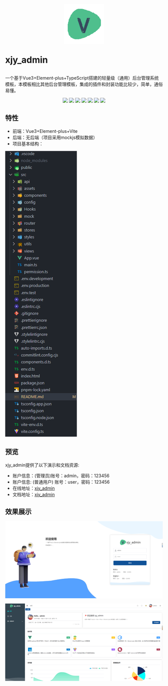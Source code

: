  <div align="center">
  <img src="/src/assets/logo.jpg" />
 </div>

 <h1 align="center" style="margin: 30px 0 30px;display: flex;align-items: center;font-weight: bold;">
 xjy_admin
 </h1>

一个基于Vue3+Element-plus+TypeScript搭建的轻量级（通用）后台管理系统模板，本模板相比其他后台管理模板，集成的插件和封装功能比较少，简单，通俗易懂。

<div align="center">
    <img src="https://img.shields.io/badge/Vue-3.4.21-%2341BA83"/>
    <img src="https://img.shields.io/badge/Vite-%5E5.2.8-%23A552FE"/>
    <img src="https://img.shields.io/badge/Element_plus-2.7.1-%23409EFF"/>
    <img src="https://img.shields.io/badge/Author-%20Dragon_xjy-blue"/>
    <img src="https://img.shields.io/badge/%E9%80%9A%E7%94%A8%E5%90%8E%E5%8F%B0%E7%AE%A1%E7%90%86-xjy_admin-red"/>
    <img src="https://gitee.com/dragon-xjy/xjy_admin/badge/star.svg"/>
    <img src="https://gitee.com/dragon-xjy/xjy_admin/badge/fork.svg"/>
</div>

## 特性

- 前端：Vue3+Element-plus+Vite
- 后端：无后端（项目采用mockjs模拟数据）
- 项目基本结构：


![alt text](/src/assets/doc/image-2.png)

## 预览


xjy_admin提供了以下演示和文档资源:

- 账户信息：(管理员)账号：admin，密码：123456
- 账户信息: (普通用户) 账号：user，密码：123456
- 在线地址：[xjy_admin](https://dragon-xjy.atomgit.net/xjy-admin/#/home)
- 文档地址：[xjy_admin](https://juejin.cn/spost/7372428867334864948)


## 效果展示
![alt text](/src/assets/doc/image.png)

![alt text](/src/assets/doc/image-1.png)

















